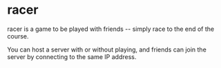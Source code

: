 # racer

racer is a game to be played with friends -- simply race to the end of the course.

You can host a server with or without playing, and friends can join the server by connecting to the same IP address.
